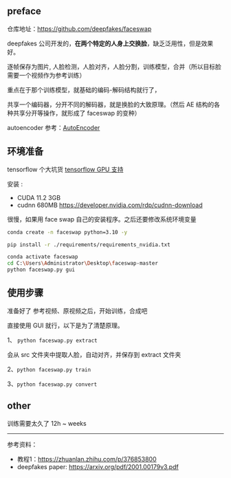 


## preface

仓库地址：https://github.com/deepfakes/faceswap

deepfakes 公司开发的，**在两个特定的人身上交换脸**，缺乏泛用性，但是效果好。

逐帧保存为图片, 人脸检测，人脸对齐，人脸分割，训练模型，合并（所以目标脸需要一个视频作为参考训练）

重点在于那个训练模型，就基础的编码-解码结构就行了，

共享一个编码器，分开不同的解码器，就是换脸的大致原理。（然后 AE 结构的各种共享分开等操作，就形成了 faceswap 的变种）

autoencoder 参考：[AutoEncoder](ML/深度学习/autoencoder)



## 环境准备


tensorflow 个大坑货 [tensorflow GPU 支持](https://tensorflow.google.cn/install/gpu?hl=zh-cn#windows_setup)


安装 :
- CUDA 11.2 3GB
- cudnn 680MB   https://developer.nvidia.com/rdp/cudnn-download


很慢，如果用 face swap 自己的安装程序。之后还要修改系统环境变量


```bash
conda create -n faceswap python=3.10 -y

pip install -r ./requirements/requirements_nvidia.txt

conda activate faceswap
cd C:\Users\Administrator\Desktop\faceswap-master
python faceswap.py gui
```





## 使用步骤

准备好了 参考视频、原视频之后，开始训练，合成吧

直接使用 GUI 就行，以下是为了清楚原理。



1、 `python faceswap.py extract`

会从 src 文件夹中提取人脸，自动对齐，并保存到 extract 文件夹


2、`python faceswap.py train`


3、`python faceswap.py convert`



## other

训练需要太久了 12h ~ weeks

-------------

参考资料：
- 教程1：https://zhuanlan.zhihu.com/p/376853800
- deepfakes paper: https://arxiv.org/pdf/2001.00179v3.pdf





